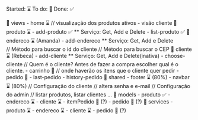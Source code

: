 Started: ⌛
To do: 📌
Done: ✅

📁 views
    - home ⌛
        // visualização dos produtos ativos - visão cliente
    📁 produto ⌛
        - add-produto ✅
        ** Serviço: Get, Add e Delete
        - list-produto ✅ 
    📁 endereco ⌛ (Amanda)
        - add-endereco
        ** Serviço: Get, Add e Delete  
        // Método para buscar o id do cliente
        // Método para buscar o CEP
    📁 cliente ⌛ (Rebeca)
        - add-cliente
        ** Serviço: Get, Add e Delete(inativa)
        - choose-cliente // Quem é o cliente? Antes de fazer a compra escolher qual é o cliente.
    - carrinho 📌
        // onde haverão os itens que o cliente quer pedir
    - pedido 📌
        - last-pedido
        - history-pedido
    📁 shared
        - footer ⌛ (80%)
        - navbar ⌛ (80%)
            // Configuração do cliente   // altera senha e e-mail
            // Configuração do admin     // listar produtos, listar clientes ...
📁 models
    - produto ✅
    - endereco ⌛
    - cliente ⌛
    - itemPedido 📌 (?)
    - pedido 📌 (?)
📁 services
    - produto ⌛
    - endereco ⌛
    - cliente ⌛
    - pedido 📌 (?)